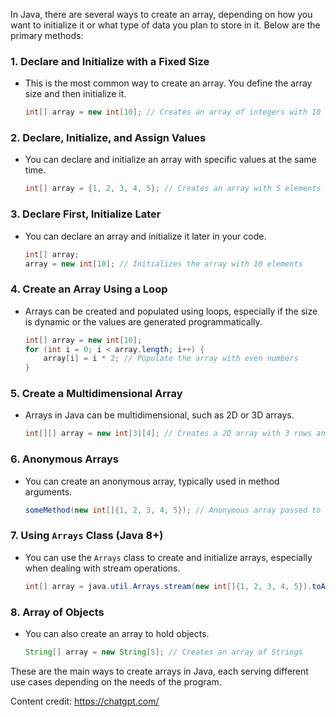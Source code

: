 In Java, there are several ways to create an array, depending on how you want to initialize it or what type of data you plan to store in it. Below are the primary methods:

### 1. **Declare and Initialize with a Fixed Size**
- This is the most common way to create an array. You define the array size and then initialize it.
   ```java
   int[] array = new int[10]; // Creates an array of integers with 10 elements
   ```

### 2. **Declare, Initialize, and Assign Values**
- You can declare and initialize an array with specific values at the same time.
   ```java
   int[] array = {1, 2, 3, 4, 5}; // Creates an array with 5 elements initialized with these values
   ```

### 3. **Declare First, Initialize Later**
- You can declare an array and initialize it later in your code.
   ```java
   int[] array;
   array = new int[10]; // Initializes the array with 10 elements
   ```

### 4. **Create an Array Using a Loop**
- Arrays can be created and populated using loops, especially if the size is dynamic or the values are generated programmatically.
   ```java
   int[] array = new int[10];
   for (int i = 0; i < array.length; i++) {
       array[i] = i * 2; // Populate the array with even numbers
   }
   ```

### 5. **Create a Multidimensional Array**
- Arrays in Java can be multidimensional, such as 2D or 3D arrays.
   ```java
   int[][] array = new int[3][4]; // Creates a 2D array with 3 rows and 4 columns
   ```

### 6. **Anonymous Arrays**
- You can create an anonymous array, typically used in method arguments.
   ```java
   someMethod(new int[]{1, 2, 3, 4, 5}); // Anonymous array passed to a method
   ```

### 7. **Using `Arrays` Class (Java 8+)**
- You can use the `Arrays` class to create and initialize arrays, especially when dealing with stream operations.
   ```java
   int[] array = java.util.Arrays.stream(new int[]{1, 2, 3, 4, 5}).toArray();
   ```

### 8. **Array of Objects**
- You can also create an array to hold objects.
   ```java
   String[] array = new String[5]; // Creates an array of Strings
   ```

These are the main ways to create arrays in Java, each serving different use cases depending on the needs of the program.

Content credit: https://chatgpt.com/